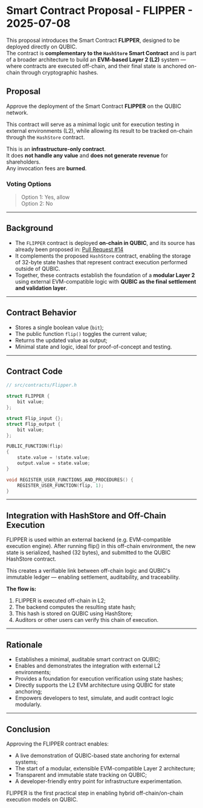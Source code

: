 # Smart Contract Proposal - FLIPPER - 2025-07-08

This proposal introduces the Smart Contract **FLIPPER**, designed to be deployed directly on QUBIC.  
The contract is **complementary to the `HashStore` Smart Contract** and is part of a broader architecture to build an **EVM-based Layer 2 (L2)** system — where contracts are executed off-chain, and their final state is anchored on-chain through cryptographic hashes.

## Proposal

Approve the deployment of the Smart Contract **FLIPPER** on the QUBIC network.

This contract will serve as a minimal logic unit for execution testing in external environments (L2), while allowing its result to be tracked on-chain through the `HashStore` contract.

This is an **infrastructure-only contract**.  
It does **not handle any value** and **does not generate revenue** for shareholders.  
Any invocation fees are **burned**.

### Voting Options

> Option 1: Yes, allow  
> Option 2: No

---

## Background

- The `FLIPPER` contract is deployed **on-chain in QUBIC**, and its source has already been proposed in: [Pull Request #14](https://github.com/qubic/proposal/pull/14)
- It complements the proposed `HashStore` contract, enabling the storage of 32-byte state hashes that represent contract execution performed outside of QUBIC.
- Together, these contracts establish the foundation of a **modular Layer 2** using external EVM-compatible logic with **QUBIC as the final settlement and validation layer**.

---

## Contract Behavior

- Stores a single boolean value (`bit`);
- The public function `flip()` toggles the current value;
- Returns the updated value as output;
- Minimal state and logic, ideal for proof-of-concept and testing.

---

## Contract Code

```cpp
// src/contracts/Flipper.h

struct FLIPPER {
    bit value;
};

struct Flip_input {};
struct Flip_output {
    bit value;
};

PUBLIC_FUNCTION(flip)
{
    state.value = !state.value;
    output.value = state.value;
}

void REGISTER_USER_FUNCTIONS_AND_PROCEDURES() {
    REGISTER_USER_FUNCTION(flip, 1);
}
```

---

## Integration with HashStore and Off-Chain Execution

FLIPPER is used within an external backend (e.g. EVM-compatible execution engine).
After running flip() in this off-chain environment, the new state is serialized, hashed (32 bytes), and submitted to the QUBIC HashStore contract.

This creates a verifiable link between off-chain logic and QUBIC's immutable ledger — enabling settlement, auditability, and traceability.

**The flow is:**
1. FLIPPER is executed off-chain in L2;
2. The backend computes the resulting state hash;
3. This hash is stored on QUBIC using HashStore;
4. Auditors or other users can verify this chain of execution.

---

## Rationale

- Establishes a minimal, auditable smart contract on QUBIC;
- Enables and demonstrates the integration with external L2 environments;
- Provides a foundation for execution verification using state hashes;
- Directly supports the L2 EVM architecture using QUBIC for state anchoring;
- Empowers developers to test, simulate, and audit contract logic modularly.

---

## Conclusion

Approving the FLIPPER contract enables:

- A live demonstration of QUBIC-based state anchoring for external systems;
- The start of a modular, extensible EVM-compatible Layer 2 architecture;
- Transparent and immutable state tracking on QUBIC;
- A developer-friendly entry point for infrastructure experimentation.

FLIPPER is the first practical step in enabling hybrid off-chain/on-chain execution models on QUBIC. 